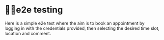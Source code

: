 # 👩‍💻e2e testing
Here is a simple e2e test where the aim is to book an appointment by logging in with the credentials provided, then selecting the desired time slot, location and comment.
